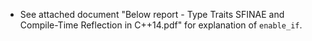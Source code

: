 - See attached document "Below report - Type Traits SFINAE and Compile-Time Reflection in C++14.pdf" for explanation of `enable_if`.
